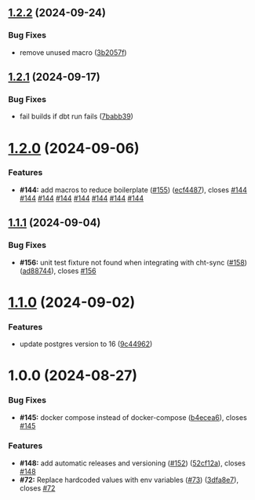 ## [1.2.2](https://github.com/medic/cht-pipeline/compare/v1.2.1...v1.2.2) (2024-09-24)


### Bug Fixes

* remove unused macro ([3b2057f](https://github.com/medic/cht-pipeline/commit/3b2057ffd7a8c827dd29ce943afe6dbe0682906d))

## [1.2.1](https://github.com/medic/cht-pipeline/compare/v1.2.0...v1.2.1) (2024-09-17)


### Bug Fixes

* fail builds if dbt run fails ([7babb39](https://github.com/medic/cht-pipeline/commit/7babb396bc110889b14ff2d9f5ca0bea02eaff3f))

# [1.2.0](https://github.com/medic/cht-pipeline/compare/v1.1.1...v1.2.0) (2024-09-06)


### Features

* **#144:** add macros to reduce boilerplate ([#155](https://github.com/medic/cht-pipeline/issues/155)) ([ecf4487](https://github.com/medic/cht-pipeline/commit/ecf4487337b8380ada75fa404875bd6860cdfebc)), closes [#144](https://github.com/medic/cht-pipeline/issues/144) [#144](https://github.com/medic/cht-pipeline/issues/144) [#144](https://github.com/medic/cht-pipeline/issues/144) [#144](https://github.com/medic/cht-pipeline/issues/144) [#144](https://github.com/medic/cht-pipeline/issues/144) [#144](https://github.com/medic/cht-pipeline/issues/144) [#144](https://github.com/medic/cht-pipeline/issues/144) [#144](https://github.com/medic/cht-pipeline/issues/144)

## [1.1.1](https://github.com/medic/cht-pipeline/compare/v1.1.0...v1.1.1) (2024-09-04)


### Bug Fixes

* **#156:** unit test fixture not found when integrating with cht-sync ([#158](https://github.com/medic/cht-pipeline/issues/158)) ([ad88744](https://github.com/medic/cht-pipeline/commit/ad88744a4827824e290d474f4af8e82d64288e5f)), closes [#156](https://github.com/medic/cht-pipeline/issues/156)

# [1.1.0](https://github.com/medic/cht-pipeline/compare/v1.0.0...v1.1.0) (2024-09-02)


### Features

* update postgres version to 16 ([9c44962](https://github.com/medic/cht-pipeline/commit/9c44962cd6fcb130638c1de11535e34506ca4c3e))

# 1.0.0 (2024-08-27)


### Bug Fixes

* **#145:** docker compose instead of docker-compose ([b4ecea6](https://github.com/medic/cht-pipeline/commit/b4ecea6ac3abddd2d49e66dbd30a87409eae91dd)), closes [#145](https://github.com/medic/cht-pipeline/issues/145)


### Features

* **#148:** add automatic releases and versioning ([#152](https://github.com/medic/cht-pipeline/issues/152)) ([52cf12a](https://github.com/medic/cht-pipeline/commit/52cf12a50083a1f343a138cb4c5e1e5166644d7a)), closes [#148](https://github.com/medic/cht-pipeline/issues/148)
* **#72:** Replace hardcoded values with env variables ([#73](https://github.com/medic/cht-pipeline/issues/73)) ([3dfa8e7](https://github.com/medic/cht-pipeline/commit/3dfa8e710ae45531f999788f17124a78d69d46d0)), closes [#72](https://github.com/medic/cht-pipeline/issues/72)
